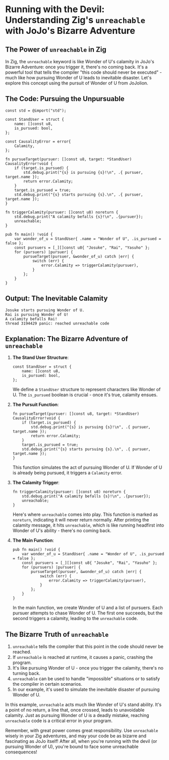 # Running with the Devil: Understanding Zig's `unreachable` with JoJo's Bizarre Adventure

## The Power of `unreachable` in Zig

In Zig, the `unreachable` keyword is like Wonder of U's calamity in JoJo's Bizarre Adventure: once you trigger it, there's no coming back. It's a powerful tool that tells the compiler "this code should never be executed" - much like how pursuing Wonder of U leads to inevitable disaster. Let's explore this concept using the pursuit of Wonder of U from JoJolion.

## The Code: Pursuing the Unpursuable

```zig
const std = @import("std");

const StandUser = struct {
    name: []const u8,
    is_pursued: bool,
};

const CausalityError = error{
    Calamity,
};

fn pursueTarget(pursuer: []const u8, target: *StandUser) CausalityError!void {
    if (target.is_pursued) {
        std.debug.print("{s} is pursuing {s}!\n", .{ pursuer, target.name });
        return error.Calamity;
    }
    target.is_pursued = true;
    std.debug.print("{s} starts pursuing {s}.\n", .{ pursuer, target.name });
}

fn triggerCalamity(pursuer: []const u8) noreturn {
    std.debug.print("A calamity befalls {s}!\n", .{pursuer});
    unreachable;
}

pub fn main() !void {
    var wonder_of_u = StandUser{ .name = "Wonder of U", .is_pursued = false };
    const pursuers = [_][]const u8{ "Josuke", "Rai", "Yasuho" };
    for (pursuers) |pursuer| {
        pursueTarget(pursuer, &wonder_of_u) catch |err| {
            switch (err) {
                error.Calamity => triggerCalamity(pursuer),
            }
        };
    }
}
```

## Output: The Inevitable Calamity

```
Josuke starts pursuing Wonder of U.
Rai is pursuing Wonder of U!
A calamity befalls Rai!
thread 3194429 panic: reached unreachable code
```

## Explanation: The Bizarre Adventure of `unreachable`

1. **The Stand User Structure**:
   ```zig
   const StandUser = struct {
       name: []const u8,
       is_pursued: bool,
   };
   ```
   We define a `StandUser` structure to represent characters like Wonder of U. The `is_pursued` boolean is crucial - once it's true, calamity ensues.

2. **The Pursuit Function**:
   ```zig
   fn pursueTarget(pursuer: []const u8, target: *StandUser) CausalityError!void {
       if (target.is_pursued) {
           std.debug.print("{s} is pursuing {s}!\n", .{ pursuer, target.name });
           return error.Calamity;
       }
       target.is_pursued = true;
       std.debug.print("{s} starts pursuing {s}.\n", .{ pursuer, target.name });
   }
   ```
   This function simulates the act of pursuing Wonder of U. If Wonder of U is already being pursued, it triggers a `Calamity` error.

3. **The Calamity Trigger**:
   ```zig
   fn triggerCalamity(pursuer: []const u8) noreturn {
       std.debug.print("A calamity befalls {s}!\n", .{pursuer});
       unreachable;
   }
   ```
   Here's where `unreachable` comes into play. This function is marked as `noreturn`, indicating it will never return normally. After printing the calamity message, it hits `unreachable`, which is like running headfirst into Wonder of U's ability - there's no coming back.

4. **The Main Function**:
   ```zig
   pub fn main() !void {
       var wonder_of_u = StandUser{ .name = "Wonder of U", .is_pursued = false };
       const pursuers = [_][]const u8{ "Josuke", "Rai", "Yasuho" };
       for (pursuers) |pursuer| {
           pursueTarget(pursuer, &wonder_of_u) catch |err| {
               switch (err) {
                   error.Calamity => triggerCalamity(pursuer),
               }
           };
       }
   }
   ```
   In the main function, we create Wonder of U and a list of pursuers. Each pursuer attempts to chase Wonder of U. The first one succeeds, but the second triggers a calamity, leading to the `unreachable` code.

## The Bizarre Truth of `unreachable`

1. `unreachable` tells the compiler that this point in the code should never be reached.
2. If `unreachable` is reached at runtime, it causes a panic, crashing the program.
3. It's like pursuing Wonder of U - once you trigger the calamity, there's no turning back.
4. `unreachable` can be used to handle "impossible" situations or to satisfy the compiler in certain scenarios.
5. In our example, it's used to simulate the inevitable disaster of pursuing Wonder of U.

In this example, `unreachable` acts much like Wonder of U's stand ability. It's a point of no return, a line that, once crossed, leads to unavoidable calamity. Just as pursuing Wonder of U is a deadly mistake, reaching `unreachable` code is a critical error in your program.

Remember, with great power comes great responsibility. Use `unreachable` wisely in your Zig adventures, and may your code be as bizarre and fascinating as JoJo itself! After all, when you're running with the devil (or pursuing Wonder of U), you're bound to face some unreachable consequences!
